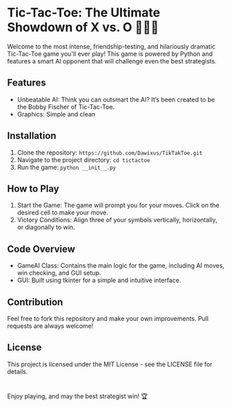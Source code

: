 # Tic-Tac-Toe: The Ultimate Showdown of X vs. O 🤯🎉👾
Welcome to the most intense, friendship-testing, and hilariously dramatic Tic-Tac-Toe game you'll ever play! This game is powered by Python and features a smart AI opponent that will challenge even the best strategists.

## Features
* Unbeatable AI: Think you can outsmart the AI? It’s been created to be the Bobby Fischer of Tic-Tac-Toe.
* Graphics: Simple and clean
## Installation
1. Clone the repository:
`https://github.com/Dawixus/TikTakToe.git`
2. Navigate to the project directory:
`cd tictactoe`
3. Run the game:
`python __init__.py`
## How to Play
1. Start the Game: The game will prompt you for your moves. Click on the desired cell to make your move.
2. Victory Conditions: Align three of your symbols vertically, horizontally, or diagonally to win.
## Code Overview
* GameAI Class: Contains the main logic for the game, including AI moves, win checking, and GUI setup.
* GUI: Built using tkinter for a simple and intuitive interface.
## Contribution
Feel free to fork this repository and make your own improvements. Pull requests are always welcome!
## License
This project is licensed under the MIT License - see the LICENSE file for details.
#
Enjoy playing, and may the best strategist win! 🏆
